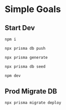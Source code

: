 # Simple Goals

## Start Dev

```bash
npm i
```

```bash
npx prisma db push
```

```bash
npx prisma generate
```

```bash
npx prisma db seed
```

```bash
npm dev
```

## Prod Migrate DB

```bash
npx prisma migrate deploy
```
